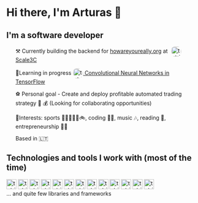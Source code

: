  
# Hi there, I'm Arturas 👋
## I'm a software developer
<li style="list-style-type:none">
    <ul><div>⚒ Currently building the backend for <a href="share.howareyoureally.org">howareyoureally.org</a> at <a href="https://scale3c.com"><img alt="tutris | Scale3C " style="padding:0 5px;vertical-align:middle;border-radius:15px" width="26px" src="https://avatars0.githubusercontent.com/u/46576313?s=400&u=d19597751084ba5a2ef4efbfa53460004dd960d3&v=4"/>Scale3C</a></ul>
    <ul> 🌱Learning in progress<a href="https://www.coursera.org/learn/convolutional-neural-networks-tensorflow"><img alt="tutris | coursera" style="vertical-align:middle;border-radius:15px;padding:0 0 0 5px;"  width="26px" src="https://cdn.jsdelivr.net/npm/simple-icons@3.4.0/icons/coursera.svg" /> Convolutional Neural Networks in TensorFlow</a></ul>
    <ul> ⚽ Personal goal - Create and deploy profitable automated trading strategy 🤖 💰 (Looking for collaborating opportunities)</ul>
    <ul>🧠Interests: sports 🥋🏋️‍♀️🏃‍♂️🚲, coding 👩‍💻, music 🎶, reading 📖, entrepreneurship 👨‍🎤</ul>
    <ul>Based in 🇱🇹</ul>
</li>

## Technologies and tools I work with (most of the time)

<img alt="tutris | amazonaws " width="26px" src="https://cdn.jsdelivr.net/npm/simple-icons@3.4.0/icons/amazonaws.svg" />
<img alt="tutris | visualstudiocode" width="26px" src="https://cdn.jsdelivr.net/npm/simple-icons@3.4.0/icons/visualstudiocode.svg" />
<img alt="tutris | git" width="26px" src="https://cdn.jsdelivr.net/npm/simple-icons@3.4.0/icons/git.svg" />
<img alt="tutris | node-dot-js" width="26px" src="https://cdn.jsdelivr.net/npm/simple-icons@3.4.0/icons/node-dot-js.svg" />
<img alt="tutris | typescript" width="26px" src="https://cdn.jsdelivr.net/npm/simple-icons@3.4.0/icons/typescript.svg" />
<img alt="tutris | trello" width="26px" src="https://cdn.jsdelivr.net/npm/simple-icons@3.4.0/icons/trello.svg" />
<img alt="tutris | google" width="26px" src="https://cdn.jsdelivr.net/npm/simple-icons@3.4.0/icons/google.svg" />
<img  alt="tutris | github" width="26px" src="https://cdn.jsdelivr.net/npm/simple-icons@3.4.0/icons/github.svg" />
<img  alt="tutris | gitlab" width="26px" src="https://cdn.jsdelivr.net/npm/simple-icons@3.4.0/icons/gitlab.svg" />
<img  alt="tutris | postgresql" width="26px" src="https://cdn.jsdelivr.net/npm/simple-icons@3.4.0/icons/postgresql.svg" />
<img  alt="tutris | html5" width="26px" src="https://cdn.jsdelivr.net/npm/simple-icons@3.4.0/icons/html5.svg" />
<img  alt="tutris | react" width="26px" src="https://cdn.jsdelivr.net/npm/simple-icons@3.4.0/icons/react.svg" />
<img alt="tutris | toggl" width="26px" src="https://cdn.jsdelivr.net/npm/simple-icons@3.4.0/icons/toggl.svg" />
</br>
... and quite few libraries and frameworks
</br>

[hyar]: https://share.howareyoureally.org
[coursera]: https://www.coursera.org/learn/convolutional-neural-networks-tensorflow/]
[scale3C]: https://scale3c.com